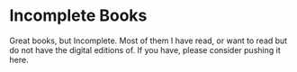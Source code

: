 # Incomplete Books

Great books, but Incomplete. Most of them I have read, or want to read but do not have the digital editions of. If you have, please consider pushing it here.
